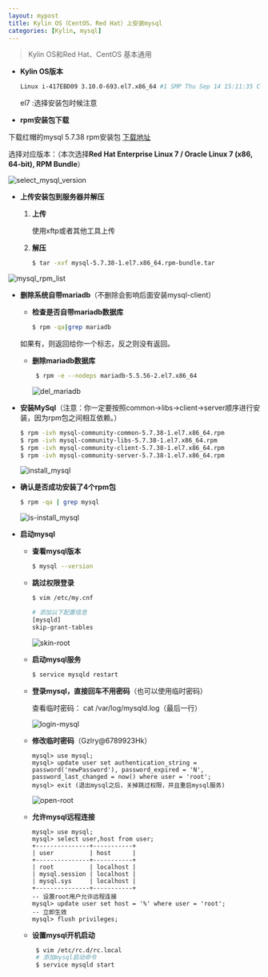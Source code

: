 ```yaml
---
layout: mypost
title: Kylin OS（CentOS、Red Hat）上安装mysql
categories: [Kylin, mysql]
---
```


> Kylin OS和Red Hat、CentOS 基本通用

- **Kylin OS版本**

  ```bash
  Linux i-417EBD09 3.10.0-693.el7.x86_64 #1 SMP Thu Sep 14 15:11:35 CST 2017 x86_64 x86_64 x86_64 GNU/Linux
  ```

  el7 :选择安装包时候注意 

- **rpm安装包下载**

下载红帽的mysql 5.7.38 rpm安装包 [下载地址](https://downloads.mysql.com/archives/community/)

选择对应版本：（本次选择**Red Hat Enterprise Linux 7 / Oracle Linux 7 (x86, 64-bit), RPM Bundle**）

![select_mysql_version](select_mysql_version.png)

- **上传安装包到服务器并解压**

  1. **上传**

     使用xftp或者其他工具上传

  2. **解压**

     ```bash
     $ tar -xvf mysql-5.7.38-1.el7.x86_64.rpm-bundle.tar 
     ```

![mysql_rpm_list](mysql_rpm_list.png)

- **删除系统自带mariadb**（不删除会影响后面安装mysql-client）
  
  - **检查是否自带mariadb数据库**
  
    ```bash
    $ rpm -qa|grep mariadb
    ```
  如果有，则返回给你一个标志，反之则没有返回。
  
  - **删除mariadb数据库**
  
    ```bash
     $ rpm -e --nodeps mariadb-5.5.56-2.el7.x86_64
    ```
  
    ![del_mariadb](del_mariadb.png)

- **安装MySql**（注意：你一定要按照common->libs->client->server顺序进行安装，因为rpm包之间相互依赖。）

  ```bash
  $ rpm -ivh mysql-community-common-5.7.38-1.el7.x86_64.rpm
  $ rpm -ivh mysql-community-libs-5.7.38-1.el7.x86_64.rpm
  $ rpm -ivh mysql-community-client-5.7.38-1.el7.x86_64.rpm 
  $ rpm -ivh mysql-community-server-5.7.38-1.el7.x86_64.rpm
  ```

  ![install_mysql](install_mysql.png)

- **确认是否成功安装了4个rpm包**

    ```bash
    $ rpm -qa | grep mysql
    ```
    
    ![is-install_mysql](is-install_mysql.png)

- **启动mysql**

  - **查看mysql版本**

    ```bash
    $ mysql --version
    ```

  - **跳过权限登录**

    ```bash
    $ vim /etc/my.cnf
    
    # 添加以下配置信息
    [mysqld]
    skip-grant-tables
    ```

    ![skin-root](skin-root.png)
    
  - **启动mysql服务**
  
    ```bash
    $ service mysqld restart
    ```
  
  - **登录mysql，直接回车不用密码**（也可以使用临时密码）
  
    查看临时密码： cat /var/log/mysqld.log（最后一行）
  
    ![login-mysql](login-mysql.png)
  
  - **修改临时密码**（Gzlry@6789923Hk）
  
    ```mysql
    mysql> use mysql;
    mysql> update user set authentication_string = password('newPassword'), password_expired = 'N', password_last_changed = now() where user = 'root';
    mysql> exit (退出mysql之后，关掉跳过权限，并且重启mysql服务)
    ```
  
    ![open-root](open-root.png)
  
  - **允许mysql远程连接**
  
    ```mysql
    mysql> use mysql;
    mysql> select user,host from user;
    +---------------+-----------+
    | user          | host      |
    +---------------+-----------+
    | root          | localhost |
    | mysql.session | localhost |
    | mysql.sys     | localhost |
    +---------------+-----------+
    -- 设置root用户允许远程连接
    mysql> update user set host = '%' where user = 'root';
    -- 立即生效
    mysql> flush privileges;
    ```
  
  - **设置mysql开机启动**
  
    ```bash
     $ vim /etc/rc.d/rc.local
     # 添加mysql启动命令
     $ service mysqld start
    ```
